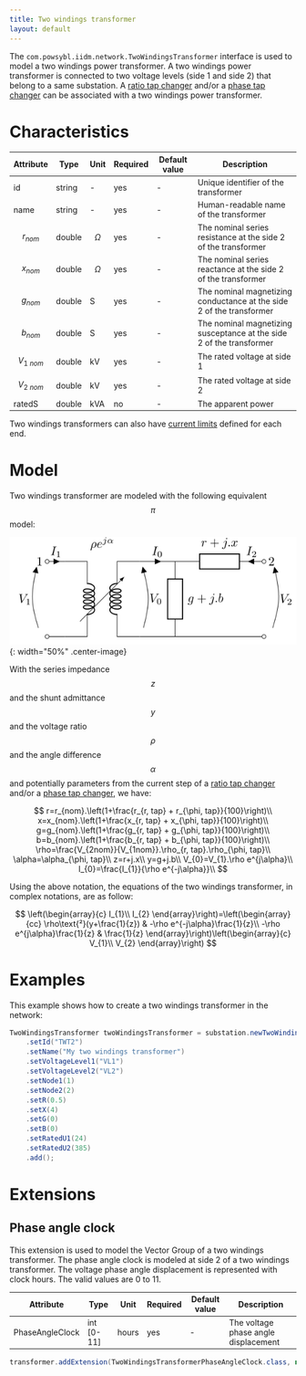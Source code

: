 ```yaml
---
title: Two windings transformer
layout: default
---
```


The `com.powsybl.iidm.network.TwoWindingsTransformer` interface is used to model a two windings power transformer.
A two windings power transformer is connected to two voltage levels (side 1 and side 2) that belong to a same substation.
A [ratio tap changer](./ratioTapChanger.md) and/or a [phase tap changer](./phaseTapChanger.md) can be associated with a two windings power transformer.

# Characteristics

| Attribute | Type | Unit | Required | Default value | Description |
| --------- | ---- | ---- | -------- | ------------- | ----------- |
| id | string | - | yes | - | Unique identifier of the transformer |
| name | string | - | yes | - | Human-readable name of the transformer |
| $$r_{nom}$$ | double | $$\Omega$$  | yes | - | The nominal series resistance at the side 2 of the transformer |
| $$x_{nom}$$ | double | $$\Omega$$ | yes | - | The nominal series reactance at the side 2 of the transformer |
| $$g_{nom}$$ | double | S | yes | - | The nominal magnetizing conductance at the side 2 of the transformer |
| $$b_{nom}$$ | double | S | yes | - | The nominal magnetizing susceptance at the side 2 of the transformer |
| $$V_{1\ nom}$$ | double | kV | yes | - | The rated voltage at side 1 |
| $$V_{2\ nom}$$ | double | kV | yes | - | The rated voltage at side 2 |
| ratedS | double | kVA | no | - | The apparent power |

Two windings transformers can also have [current limits](currentLimits.md) defined for each end.

# Model
Two windings transformer are modeled with the following equivalent $$\pi$$ model:

![Power line model](./images/two-windings-transformer-model.svg){: width="50%" .center-image}

With the series impedance $$z$$ and the shunt admittance $$y$$ and the voltage ratio $$\rho$$ and the angle difference $$\alpha$$ and potentially parameters from the current step of a [ratio tap changer](./ratioTapChanger.md) and/or a [phase tap changer](./phaseTapChanger.md), we have:

$$
r=r_{nom}.\left(1+\frac{r_{r, tap} + r_{\phi, tap}}{100}\right)\\
x=x_{nom}.\left(1+\frac{x_{r, tap} + x_{\phi, tap}}{100}\right)\\
g=g_{nom}.\left(1+\frac{g_{r, tap} + g_{\phi, tap}}{100}\right)\\
b=b_{nom}.\left(1+\frac{b_{r, tap} + b_{\phi, tap}}{100}\right)\\
\rho=\frac{V_{2nom}}{V_{1nom}}.\rho_{r, tap}.\rho_{\phi, tap}\\
\alpha=\alpha_{\phi, tap}\\
z=r+j.x\\
y=g+j.b\\
V_{0}=V_{1}.\rho e^{j\alpha}\\
I_{0}=\frac{I_{1}}{\rho e^{-j\alpha}}\\
$$

Using the above notation, the equations of the two windings transformer, in complex notations, are as follow:

$$
\left(\begin{array}{c}
I_{1}\\
I_{2}
\end{array}\right)=\left(\begin{array}{cc}
\rho\text{²}(y+\frac{1}{z}) & -\rho e^{-j\alpha}\frac{1}{z}\\
-\rho e^{j\alpha}\frac{1}{z} & \frac{1}{z}
\end{array}\right)\left(\begin{array}{c}
V_{1}\\
V_{2}
\end{array}\right)
$$

# Examples
This example shows how to create a two windings transformer in the network:
```java
TwoWindingsTransformer twoWindingsTransformer = substation.newTwoWindingsTransformer()
    .setId("TWT2")
    .setName("My two windings transformer")
    .setVoltageLevel1("VL1")
    .setVoltageLevel2("VL2")
    .setNode1(1)
    .setNode2(2)
    .setR(0.5)
    .setX(4)
    .setG(0)
    .setB(0)
    .setRatedU1(24)
    .setRatedU2(385)
    .add();
```

# Extensions

## Phase angle clock

This extension is used to model the Vector Group of a two windings transformer. The phase angle clock is modeled at side 2 of a two windings transformer. The voltage phase angle displacement is represented with clock hours. The valid values are 0 to 11.

| Attribute | Type | Unit | Required | Default value | Description |
| --------- | ---- | ---- | -------- | ------------- | ----------- |
| PhaseAngleClock | int [0-11] | hours | yes | - | The voltage phase angle displacement |

```java
transformer.addExtension(TwoWindingsTransformerPhaseAngleClock.class, new TwoWindingsTransformerPhaseAngleClock(transformer, 3));
```
